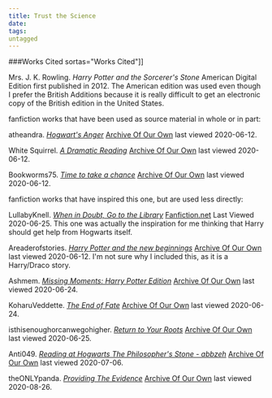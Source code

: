 ```yaml
---
title: Trust the Science
date: 
tags:
untagged
---
```

###Works Cited
sortas="Works Cited"]]

Mrs. J. K. Rowling.  _Harry Potter and the Sorcerer's Stone_ American Digital
Edition first published in 2012.  The American edition was used even though I
prefer the British Additions because it is really difficult to get an electronic
copy of the British edition in the United States. 

fanfiction works that have been used as source material in whole or in part:

atheandra.  _[Hogwart's Anger](https://archiveofourown.org/works/20838020)_ 
[Archive Of Our Own](https://archiveofourown.org/) last viewed 2020-06-12. 

White Squirrel.  _[A Dramatic Reading](https://archiveofourown.org/works/14041326)_
[Archive Of Our Own](https://archiveofourown.org/) last viewed 2020-06-12. 

Bookworms75. _[Time to take a chance](https://archiveofourown.org/works/17996822)_
[Archive Of Our Own](https://archiveofourown.org/) last viewed 2020-06-12. 


fanfiction works that have inspired this one, but are used less directly:

LullabyKnell. _[When in Doubt, Go to the Library](https://www.fanfiction.net/s/12557131/1/When-in-Doubt-Go-to-the-Library)_
[Fanfiction.net](https://fanfiction.net) Last Viewed 2020-06-25.
This one was actually the inspiration for me thinking that Harry should get help
from Hogwarts itself. 

Areaderofstories. _[Harry Potter and the new beginnings](https://archiveofourown.org/works/23038633)_
[Archive Of Our Own](https://archiveofourown.org/) last viewed 2020-06-12.  I'm
not sure why I included this, as it is a Harry/Draco story. 

Ashmem. _[Missing Moments: Harry Potter Edition](https://archiveofourown.org/works/24819781)_
[Archive Of Our Own](https://archiveofourown.org/) last viewed 2020-06-24.

KoharuVeddette. _[The End of Fate](https://archiveofourown.org/series/1198978)_
[Archive Of Our Own](https://archiveofourown.org/) last viewed 2020-06-24.

isthisenoughorcanwegohigher. _[Return to Your Roots](https://archiveofourown.org/works/18073088)_
[Archive Of Our Own](https://archiveofourown.org/) last viewed 2020-06-25.

Anti049. _[Reading at Hogwarts The Philosopher's Stone - abbzeh](https://archiveofourown.org/works/25107307)_ 
[Archive Of Our Own](https://archiveofourown.org/) last viewed 2020-07-06.

theONLYpanda. _[Providing The Evidence](https://archiveofourown.org/works/26124121)_
[Archive Of Our Own](https://archiveofourown.org/) last viewed 2020-08-26.


